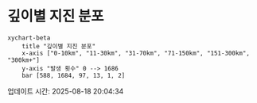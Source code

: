 # 깊이별 지진 분포

```mermaid
xychart-beta
    title "깊이별 지진 분포"
    x-axis ["0-10km", "11-30km", "31-70km", "71-150km", "151-300km", "300km+"]
    y-axis "발생 횟수" 0 --> 1686
    bar [588, 1684, 97, 13, 1, 2]
```

업데이트 시간: 2025-08-18 20:04:34
